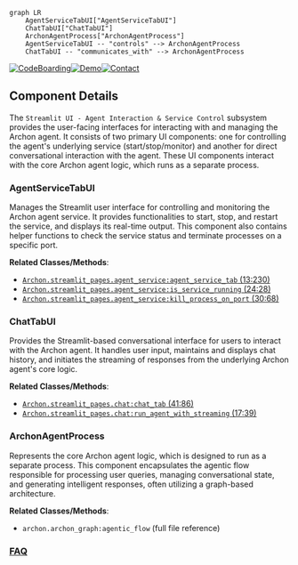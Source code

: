 ```mermaid
graph LR
    AgentServiceTabUI["AgentServiceTabUI"]
    ChatTabUI["ChatTabUI"]
    ArchonAgentProcess["ArchonAgentProcess"]
    AgentServiceTabUI -- "controls" --> ArchonAgentProcess
    ChatTabUI -- "communicates_with" --> ArchonAgentProcess
```
[![CodeBoarding](https://img.shields.io/badge/Generated%20by-CodeBoarding-9cf?style=flat-square)](https://github.com/CodeBoarding/CodeBoarding)[![Demo](https://img.shields.io/badge/Try%20our-Demo-blue?style=flat-square)](https://www.codeboarding.org/demo)[![Contact](https://img.shields.io/badge/Contact%20us%20-%20contact@codeboarding.org-lightgrey?style=flat-square)](mailto:contact@codeboarding.org)

## Component Details

The `Streamlit UI - Agent Interaction & Service Control` subsystem provides the user-facing interfaces for interacting with and managing the Archon agent. It consists of two primary UI components: one for controlling the agent's underlying service (start/stop/monitor) and another for direct conversational interaction with the agent. These UI components interact with the core Archon agent logic, which runs as a separate process.

### AgentServiceTabUI
Manages the Streamlit user interface for controlling and monitoring the Archon agent service. It provides functionalities to start, stop, and restart the service, and displays its real-time output. This component also contains helper functions to check the service status and terminate processes on a specific port.


**Related Classes/Methods**:

- <a href="https://github.com/coleam00/Archon/blob/master/streamlit_pages/agent_service.py#L13-L230" target="_blank" rel="noopener noreferrer">`Archon.streamlit_pages.agent_service:agent_service_tab` (13:230)</a>
- <a href="https://github.com/coleam00/Archon/blob/master/streamlit_pages/agent_service.py#L24-L28" target="_blank" rel="noopener noreferrer">`Archon.streamlit_pages.agent_service:is_service_running` (24:28)</a>
- <a href="https://github.com/coleam00/Archon/blob/master/streamlit_pages/agent_service.py#L30-L68" target="_blank" rel="noopener noreferrer">`Archon.streamlit_pages.agent_service:kill_process_on_port` (30:68)</a>


### ChatTabUI
Provides the Streamlit-based conversational interface for users to interact with the Archon agent. It handles user input, maintains and displays chat history, and initiates the streaming of responses from the underlying Archon agent's core logic.


**Related Classes/Methods**:

- <a href="https://github.com/coleam00/Archon/blob/master/streamlit_pages/chat.py#L41-L86" target="_blank" rel="noopener noreferrer">`Archon.streamlit_pages.chat:chat_tab` (41:86)</a>
- <a href="https://github.com/coleam00/Archon/blob/master/streamlit_pages/chat.py#L17-L39" target="_blank" rel="noopener noreferrer">`Archon.streamlit_pages.chat:run_agent_with_streaming` (17:39)</a>


### ArchonAgentProcess
Represents the core Archon agent logic, which is designed to run as a separate process. This component encapsulates the agentic flow responsible for processing user queries, managing conversational state, and generating intelligent responses, often utilizing a graph-based architecture.


**Related Classes/Methods**:

- `archon.archon_graph:agentic_flow` (full file reference)




### [FAQ](https://github.com/CodeBoarding/GeneratedOnBoardings/tree/main?tab=readme-ov-file#faq)